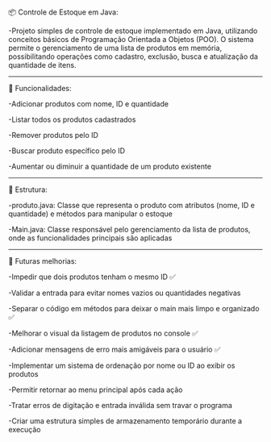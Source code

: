 📦 Controle de Estoque em Java:

-Projeto simples de controle de estoque implementado em Java, utilizando conceitos básicos de Programação Orientada a Objetos (POO). O sistema permite o gerenciamento de uma lista de produtos em memória, possibilitando operações como cadastro, exclusão, busca e atualização da quantidade de itens.

---

🔧 Funcionalidades:

-Adicionar produtos com nome, ID e quantidade

-Listar todos os produtos cadastrados

-Remover produtos pelo ID

-Buscar produto específico pelo ID

-Aumentar ou diminuir a quantidade de um produto existente

---

📁 Estrutura:

-produto.java: Classe que representa o produto com atributos (nome, ID e quantidade) e métodos para manipular o estoque

-Main.java: Classe responsável pelo gerenciamento da lista de produtos, onde as funcionalidades principais são aplicadas

---

🚀 Futuras melhorias:

-Impedir que dois produtos tenham o mesmo ID ✅

-Validar a entrada para evitar nomes vazios ou quantidades negativas

-Separar o código em métodos para deixar o main mais limpo e organizado ✅

-Melhorar o visual da listagem de produtos no console ✅

-Adicionar mensagens de erro mais amigáveis para o usuário ✅

-Implementar um sistema de ordenação por nome ou ID ao exibir os produtos

-Permitir retornar ao menu principal após cada ação

-Tratar erros de digitação e entrada inválida sem travar o programa

-Criar uma estrutura simples de armazenamento temporário durante a execução
